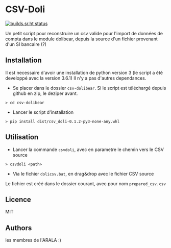 CSV-Doli
========

[![builds.sr.ht status](https://builds.sr.ht/~pehwo/doli_csv/.build.yml.svg)](https://builds.sr.ht/~pehwo/doli_csv/.build.yml?)

Un petit script pour reconstruire un csv valide pour l'import de données de compta
dans le module dolibear, depuis la source d'un fichier provenant d'un SI bancaire (?)


Installation
------------

Il est necessaire d'avoir une installation de python version 3 (le script a été developpé avec la version 3.6.1)
Il n'y a pas d'autres dependances.

- Se placer dans le dossier `csv-dolibear`. Si le script est téléchargé depuis github en zip, le deziper avant.

```
> cd csv-dolibear
```

- Lancer le script d'installation

```
> pip install dist/csv_doli-0.1.2-py3-none-any.whl
```


Utilisation
-----------

- Lancer la commande `csvdoli`, avec en parametre le chemin vers le CSV source

```
> csvdoli <path>
```

- Via le fichier `dolicsv.bat`, en drag&drop avec le fichier CSV source


Le fichier est créé dans le dossier courant, avec pour nom `prepared_csv.csv`


Licence
-------

MIT

Authors
-------

les membres de l'ARALA :)
